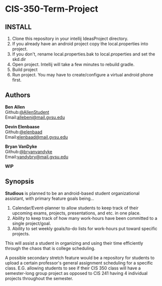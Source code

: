 # CIS-350-Term-Project

## INSTALL
1. Clone this repository in your intellij IdeasProject directory.
2. If you already have an android project copy the local.properties into project.
3. If you don't, rename local.properties.bak to local.properties and set the skd.dir
4. Open project. Intellij will take a few minutes to rebuild gradle.
5. Build project
6. Run project. You may have to create/configure a virtual android phone first.

## Authors
**Ben Allen**  
Github:[@AllenStudent](https://www.github.com/AllenStudent)  
Email:[allebenj@mail.gvsu.edu](mailto:allebenj@mail.gvsu.edu)  

**Devin Elenbaase**  
Github:[@elenbaad](https://www.github.com/elenbaad)  
Email:[elenbaad@mail.gvsu.edu](mailto:elenbaad@mail.gvsu.edu)  

**Bryan VanDyke**  
Github:[@bryanvandyke](https://www.github.com/bryanvandyke)  
Email:[vandybry@mail.gvsu.edu](mailto:vandybry@mail.gvsu.edu)  

**WIP**
## Synopsis
**Studious** is planned to be an android-based student organizational assistant, with primary feature goals being...
1. Calendar/Event-planner to allow students to keep track of their upcoming exams, projects, presentations, and etc. in one place.
2. Ability to keep track of how many work-hours have been committed to a single project/goal.
3. Ability to set weekly goals/to-do lists for work-hours put toward specific projects.
 

This will assist a student in organizing and using their time efficiently through the chaos that is college scheduling.

A possible secondary stretch feature would be a repository for students to upload a certain professor's general assignment scheduling for a specific class. E.G. allowing students to see if their CIS 350 class will have a semester-long group project as opposed to CIS 241 having 4 individual projects throughout the semester.
